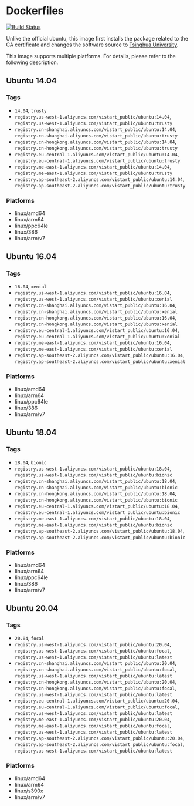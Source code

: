 # Dockerfiles

[![Build Status](https://travis-ci.com/vistart/Dockerfiles.svg?branch=ubuntu)](https://travis-ci.com/vistart/Dockerfiles)

Unlike the official ubuntu, this image first installs the package related to the CA certificate and changes the software source to [Tsinghua University](https://mirrors.tuna.tsinghua.edu.cn).

This image supports multiple platforms. For details, please refer to the following description.

## Ubuntu 14.04

### Tags

- `14.04`, `trusty`
- `registry.us-west-1.aliyuncs.com/vistart_public/ubuntu:14.04`, `registry.us-west-1.aliyuncs.com/vistart_public/ubuntu:trusty`
- `registry.cn-shanghai.aliyuncs.com/vistart_public/ubuntu:14.04`, `registry.cn-shanghai.aliyuncs.com/vistart_public/ubuntu:trusty`
- `registry.cn-hongkong.aliyuncs.com/vistart_public/ubuntu:14.04`, `registry.cn-hongkong.aliyuncs.com/vistart_public/ubuntu:trusty`
- `registry.eu-central-1.aliyuncs.com/vistart_public/ubuntu:14.04`, `registry.eu-central-1.aliyuncs.com/vistart_public/ubuntu:trusty`
- `registry.me-east-1.aliyuncs.com/vistart_public/ubuntu:14.04`, `registry.me-east-1.aliyuncs.com/vistart_public/ubuntu:trusty`
- `registry.ap-southeast-2.aliyuncs.com/vistart_public/ubuntu:14.04`, `registry.ap-southeast-2.aliyuncs.com/vistart_public/ubuntu:trusty`

### Platforms

- linux/amd64
- linux/arm64
- linux/ppc64le
- linux/386
- linux/arm/v7

## Ubuntu 16.04

### Tags

- `16.04`, `xenial`
- `registry.us-west-1.aliyuncs.com/vistart_public/ubuntu:16.04`, `registry.us-west-1.aliyuncs.com/vistart_public/ubuntu:xenial`
- `registry.cn-shanghai.aliyuncs.com/vistart_public/ubuntu:16.04`, `registry.cn-shanghai.aliyuncs.com/vistart_public/ubuntu:xenial`
- `registry.cn-hongkong.aliyuncs.com/vistart_public/ubuntu:16.04`, `registry.cn-hongkong.aliyuncs.com/vistart_public/ubuntu:xenial`
- `registry.eu-central-1.aliyuncs.com/vistart_public/ubuntu:16.04`, `registry.eu-central-1.aliyuncs.com/vistart_public/ubuntu:xenial`
- `registry.me-east-1.aliyuncs.com/vistart_public/ubuntu:16.04`, `registry.me-east-1.aliyuncs.com/vistart_public/ubuntu:xenial`
- `registry.ap-southeast-2.aliyuncs.com/vistart_public/ubuntu:16.04`, `registry.ap-southeast-2.aliyuncs.com/vistart_public/ubuntu:xenial`

### Platforms

- linux/amd64
- linux/arm64
- linux/ppc64le
- linux/386
- linux/arm/v7


## Ubuntu 18.04

### Tags

- `18.04`, `bionic`
- `registry.us-west-1.aliyuncs.com/vistart_public/ubuntu:18.04`, `registry.us-west-1.aliyuncs.com/vistart_public/ubuntu:bionic`
- `registry.cn-shanghai.aliyuncs.com/vistart_public/ubuntu:18.04`, `registry.cn-shanghai.aliyuncs.com/vistart_public/ubuntu:bionic`
- `registry.cn-hongkong.aliyuncs.com/vistart_public/ubuntu:18.04`, `registry.cn-hongkong.aliyuncs.com/vistart_public/ubuntu:bionic`
- `registry.eu-central-1.aliyuncs.com/vistart_public/ubuntu:18.04`, `registry.eu-central-1.aliyuncs.com/vistart_public/ubuntu:bionic`
- `registry.me-east-1.aliyuncs.com/vistart_public/ubuntu:18.04`, `registry.me-east-1.aliyuncs.com/vistart_public/ubuntu:bionic`
- `registry.ap-southeast-2.aliyuncs.com/vistart_public/ubuntu:18.04`, `registry.ap-southeast-2.aliyuncs.com/vistart_public/ubuntu:bionic`

### Platforms

- linux/amd64
- linux/arm64
- linux/ppc64le
- linux/386
- linux/arm/v7


## Ubuntu 20.04

### Tags

- `20.04`, `focal`
- `registry.us-west-1.aliyuncs.com/vistart_public/ubuntu:20.04`, `registry.us-west-1.aliyuncs.com/vistart_public/ubuntu:focal`, `registry.us-west-1.aliyuncs.com/vistart_public/ubuntu:latest`
- `registry.cn-shanghai.aliyuncs.com/vistart_public/ubuntu:20.04`, `registry.cn-shanghai.aliyuncs.com/vistart_public/ubuntu:focal`, `registry.us-west-1.aliyuncs.com/vistart_public/ubuntu:latest`
- `registry.cn-hongkong.aliyuncs.com/vistart_public/ubuntu:20.04`, `registry.cn-hongkong.aliyuncs.com/vistart_public/ubuntu:focal`, `registry.us-west-1.aliyuncs.com/vistart_public/ubuntu:latest`
- `registry.eu-central-1.aliyuncs.com/vistart_public/ubuntu:20.04`, `registry.eu-central-1.aliyuncs.com/vistart_public/ubuntu:focal`, `registry.us-west-1.aliyuncs.com/vistart_public/ubuntu:latest`
- `registry.me-east-1.aliyuncs.com/vistart_public/ubuntu:20.04`, `registry.me-east-1.aliyuncs.com/vistart_public/ubuntu:focal`, `registry.us-west-1.aliyuncs.com/vistart_public/ubuntu:latest`
- `registry.ap-southeast-2.aliyuncs.com/vistart_public/ubuntu:20.04`, `registry.ap-southeast-2.aliyuncs.com/vistart_public/ubuntu:focal`, `registry.us-west-1.aliyuncs.com/vistart_public/ubuntu:latest`

### Platforms

- linux/amd64
- linux/arm64
- linux/s390x
- linux/arm/v7
